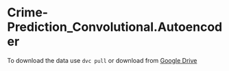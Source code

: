 # Crime-Prediction_Convolutional.Autoencoder

To download the data use `dvc pull` or download from <a href="https://drive.google.com/file/d/1cZe2onu4tKAnRt4pP241pZEHch0tSvzk/view?usp=sharing">Google Drive</a>
	

